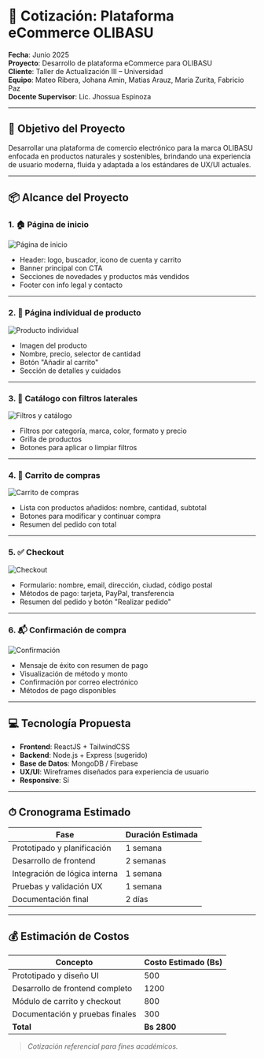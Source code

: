 # 🧾 Cotización: Plataforma eCommerce OLIBASU

**Fecha**: Junio 2025  
**Proyecto**: Desarrollo de plataforma eCommerce para OLIBASU  
**Cliente**: Taller de Actualización III – Universidad  
**Equipo**: Mateo Ribera, Johana Amin, Matias Arauz, Maria Zurita, Fabricio Paz  
**Docente Supervisor**: Lic. Jhossua Espinoza

---

## 📌 Objetivo del Proyecto

Desarrollar una plataforma de comercio electrónico para la marca OLIBASU enfocada en productos naturales y sostenibles, brindando una experiencia de usuario moderna, fluida y adaptada a los estándares de UX/UI actuales.

---

## 📦 Alcance del Proyecto

### 1. 🏠 Página de inicio

![Página de inicio](efb745e1-4831-40f2-8cf1-2465ec88560f.png)

- Header: logo, buscador, icono de cuenta y carrito
- Banner principal con CTA
- Secciones de novedades y productos más vendidos
- Footer con info legal y contacto

---

### 2. 📄 Página individual de producto

![Producto individual](bf120f3f-f564-463c-bb11-55a336a00b66.png)

- Imagen del producto
- Nombre, precio, selector de cantidad
- Botón "Añadir al carrito"
- Sección de detalles y cuidados

---

### 3. 🧰 Catálogo con filtros laterales

![Filtros y catálogo](b3ee4be0-af53-4697-a036-5ef5f8e83317.png)

- Filtros por categoría, marca, color, formato y precio
- Grilla de productos
- Botones para aplicar o limpiar filtros

---

### 4. 🛒 Carrito de compras

![Carrito de compras](61afed4b-20ff-4cc9-9f61-08bfad30dd39.png)

- Lista con productos añadidos: nombre, cantidad, subtotal
- Botones para modificar y continuar compra
- Resumen del pedido con total

---

### 5. ✅ Checkout

![Checkout](114a3f21-add4-4cbb-976e-eb53e875dc6d.png)

- Formulario: nombre, email, dirección, ciudad, código postal
- Métodos de pago: tarjeta, PayPal, transferencia
- Resumen del pedido y botón "Realizar pedido"

---

### 6. 📬 Confirmación de compra

![Confirmación](5c8227fd-b162-47e2-861d-97f6c93beccd.png)

- Mensaje de éxito con resumen de pago
- Visualización de método y monto
- Confirmación por correo electrónico
- Métodos de pago disponibles

---

## 💻 Tecnología Propuesta

- **Frontend**: ReactJS + TailwindCSS
- **Backend**: Node.js + Express (sugerido)
- **Base de Datos**: MongoDB / Firebase
- **UX/UI**: Wireframes diseñados para experiencia de usuario
- **Responsive**: Sí

---

## ⏱ Cronograma Estimado

| Fase                         | Duración Estimada |
|------------------------------|-------------------|
| Prototipado y planificación  | 1 semana          |
| Desarrollo de frontend       | 2 semanas         |
| Integración de lógica interna| 1 semana          |
| Pruebas y validación UX      | 1 semana          |
| Documentación final          | 2 días            |

---

## 💰 Estimación de Costos

| Concepto                              | Costo Estimado (Bs) |
|---------------------------------------|----------------------|
| Prototipado y diseño UI               | 500                  |
| Desarrollo de frontend completo       | 1200                 |
| Módulo de carrito y checkout          | 800                  |
| Documentación y pruebas finales       | 300                  |
| **Total**                             | **Bs 2800**          |

> _Cotización referencial para fines académicos._

